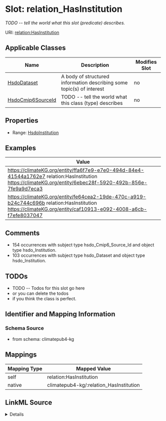 

# Slot: relation_HasInstitution


_TODO -- tell the world what this slot (predicate) describes._





URI: [relation:HasInstitution](http://relation.org/HasInstitution)



<!-- no inheritance hierarchy -->





## Applicable Classes

| Name | Description | Modifies Slot |
| --- | --- | --- |
| [HsdoDataset](../classes/HsdoDataset.md) | A body of structured information describing some topic(s) of interest |  no  |
| [HsdoCmip6SourceId](../classes/HsdoCmip6SourceId.md) | TODO -- tell the world what this class (type) describes |  no  |







## Properties

* Range: [HsdoInstitution](../classes/HsdoInstitution.md)






## Examples

| Value |
| --- |
| https://climateKG.org/entity/ffa6f7e9-e7e0-494d-84e4-41544a1762e7 relation:HasInstitution https://climateKG.org/entity/6ebec28f-5920-492b-856e-7fe9a9d7eca3 |
| https://climateKG.org/entity/fe64cea2-19de-470c-a919-b24c744c696b relation:HasInstitution https://climateKG.org/entity/caf10913-e092-4008-a6cb-f7efe8037047 |

## Comments

* 154 occurrences with subject type hsdo_Cmip6_Source_Id and object type hsdo_Institution.
* 103 occurrences with subject type hsdo_Dataset and object type hsdo_Institution.

## TODOs

* TODO -- Todos for this slot go here
* or you can delete the todos
* if you think the class is perfect.

## Identifier and Mapping Information







### Schema Source


* from schema: climatepub4-kg




## Mappings

| Mapping Type | Mapped Value |
| ---  | ---  |
| self | relation:HasInstitution |
| native | climatepub4-kg/:relation_HasInstitution |




## LinkML Source

<details>
```yaml
name: relation_HasInstitution
description: TODO -- tell the world what this slot (predicate) describes.
todos:
- TODO -- Todos for this slot go here
- or you can delete the todos
- if you think the class is perfect.
comments:
- 154 occurrences with subject type hsdo_Cmip6_Source_Id and object type hsdo_Institution.
- 103 occurrences with subject type hsdo_Dataset and object type hsdo_Institution.
examples:
- value: https://climateKG.org/entity/ffa6f7e9-e7e0-494d-84e4-41544a1762e7 relation:HasInstitution
    https://climateKG.org/entity/6ebec28f-5920-492b-856e-7fe9a9d7eca3
- value: https://climateKG.org/entity/fe64cea2-19de-470c-a919-b24c744c696b relation:HasInstitution
    https://climateKG.org/entity/caf10913-e092-4008-a6cb-f7efe8037047
from_schema: climatepub4-kg
rank: 1000
slot_uri: relation:HasInstitution
alias: relation_HasInstitution
domain_of:
- hsdo_Cmip6_Source_Id
- hsdo_Dataset
range: hsdo_Institution

```
</details>